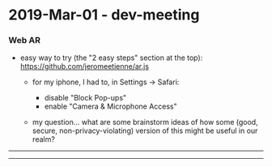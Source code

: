 2019-Mar-01 - dev-meeting
=========================

### Web AR

- easy way to try (the "2 easy steps" section at the top): <https://github.com/jeromeetienne/ar.js>

    - for my iphone, I had to, in Settings -> Safari:
        - disable "Block Pop-ups"
        - enable "Camera & Microphone Access"

    - my question... what are some brainstorm ideas of how some (good, secure, non-privacy-violating) version of this might be useful in our realm?


---

---


